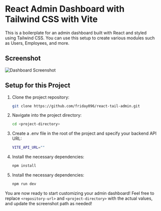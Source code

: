 # React Admin Dashboard with Tailwind CSS with Vite

This is a boilerplate for an admin dashboard built with React and styled using Tailwind CSS. You can use this setup to create various modules such as Users, Employees, and more.

## Screenshot
![Dashboard Screenshot](path_to_your_screenshot.png)

## Setup for this Project

1. Clone the project repository:
   ```bash
   git clone https://github.com/friday096/react-tail-admin.git
   
2. Navigate into the project directory:
   ```bash
   cd <project-directory>

3. Create a .env file in the root of the project and specify your backend API URL:
   ```bash
   VITE_API_URL=""

4. Install the necessary dependencies:
   ```bash
   npm install

5. Install the necessary dependencies:
    ```bash
    npm run dev

You are now ready to start customizing your admin dashboard!
Feel free to replace `<repository-url>` and `<project-directory>` with the actual values, and update the screenshot path as needed!

